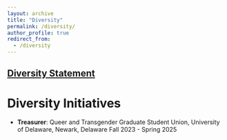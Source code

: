 ```yaml
---
layout: archive
title: "Diversity"
permalink: /diversity/
author_profile: true
redirect_from:
  - /diversity
---
```


## [Diversity Statement]()

Diversity Initiatives
======
* **Treasurer**: Queer and Transgender Graduate Student Union, University of Delaware, Newark, Delaware
Fall 2023 - Spring 2025

